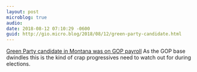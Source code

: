 ```yaml
---
layout: post
microblog: true
audio: 
date: 2018-08-12 07:10:29 -0600
guid: http://gio.micro.blog/2018/08/12/green-party-candidate.html
---
```

[Green Party candidate in Montana was on GOP payroll](https://www.salon.com/2018/08/11/green-party-candidate-in-montana-was-on-gop-payroll/)
As the GOP base dwindles this is the kind of crap progressives need to watch out for during elections.
